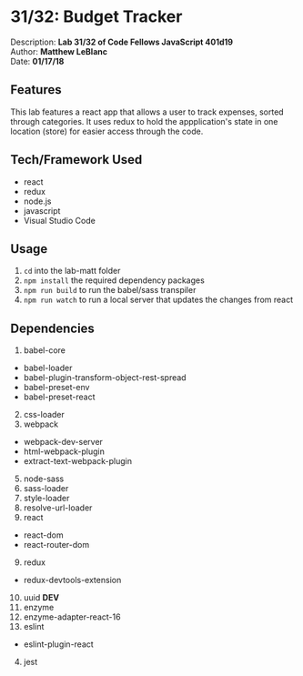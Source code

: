 # 31/32: Budget Tracker
Description: **Lab 31/32 of Code Fellows JavaScript 401d19** </br>
Author: **Matthew LeBlanc** </br>
Date: **01/17/18**

## Features
This lab features a react app that allows a user to track expenses, sorted through categories. It uses redux to hold the appplication's state in one location (store) for easier access through the code.

## Tech/Framework Used
- react
- redux
- node.js
- javascript
- Visual Studio Code

## Usage
1. `cd` into the lab-matt folder
2. `npm install` the required dependency packages
3. `npm run build` to run the babel/sass transpiler
4. `npm run watch` to run a local server that updates the changes from react

## Dependencies
1. babel-core
  - babel-loader
  - babel-plugin-transform-object-rest-spread
  - babel-preset-env
  - babel-preset-react
2. css-loader
4. webpack
  - webpack-dev-server
  - html-webpack-plugin
  - extract-text-webpack-plugin
5. node-sass
6. sass-loader
7. style-loader
7. resolve-url-loader
8. react
  - react-dom
  - react-router-dom
9. redux
  - redux-devtools-extension
10. uuid
**DEV**
1. enzyme
2. enzyme-adapter-react-16
3. eslint
  - eslint-plugin-react
4. jest